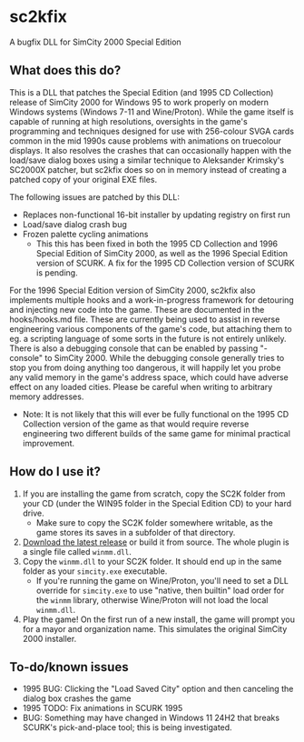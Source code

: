 # sc2kfix
A bugfix DLL for SimCity 2000 Special Edition

## What does this do?
This is a DLL that patches the Special Edition (and 1995 CD Collection) release of SimCity 2000 for Windows 95 to work properly on modern Windows systems (Windows 7-11 and Wine/Proton). While the game itself is capable of running at high resolutions, oversights in the game's programming and techniques designed for use with 256-colour SVGA cards common in the mid 1990s cause problems with animations on truecolour displays. It also resolves the crashes that can occasionally happen with the load/save dialog boxes using a similar technique to Aleksander Krimsky's SC2000X patcher, but sc2kfix does so on in memory instead of creating a patched copy of your original EXE files.

The following issues are patched by this DLL:
* Replaces non-functional 16-bit installer by updating registry on first run
* Load/save dialog crash bug
* Frozen palette cycling animations
   * This this has been fixed in both the 1995 CD Collection and 1996 Special Edition of SimCity 2000, as well as the 1996 Special Edition version of SCURK. A fix for the 1995 CD Collection version of SCURK is pending.

For the 1996 Special Edition version of SimCity 2000, sc2kfix also implements multiple hooks and a work-in-progress framework for detouring and injecting new code into the game. These are documented in the hooks/hooks.md file. These are currently being used to assist in reverse engineering various components of the game's code, but attaching them to eg. a scripting language of some sorts in the future is not entirely unlikely. There is also a debugging console that can be enabled by passing "-console" to SimCity 2000. While the debugging console generally tries to stop you from doing anything too dangerous, it will happily let you probe any valid memory in the game's address space, which could have adverse effect on any loaded cities. Please be careful when writing to arbitrary memory addresses.
* Note: It is not likely that this will ever be fully functional on the 1995 CD Collection version of the game as that would require reverse engineering two different builds of the same game for minimal practical improvement.

## How do I use it?
1. If you are installing the game from scratch, copy the SC2K folder from your CD (under the WIN95 folder in the Special Edition CD) to your hard drive.
   * Make sure to copy the SC2K folder somewhere writable, as the game stores its saves in a subfolder of that directory.
2. [Download the latest release](https://github.com/araxestroy/sc2kfix/releases) or build it from source. The whole plugin is a single file called `winmm.dll`.
3. Copy the `winmm.dll` to your SC2K folder. It should end up in the same folder as your `simcity.exe` executable.
   * If you're running the game on Wine/Proton, you'll need to set a DLL override for `simcity.exe` to use "native, then builtin" load order for the `winmm` library, otherwise Wine/Proton will not load the local `winmm.dll`.
4. Play the game! On the first run of a new install, the game will prompt you for a mayor and organization name. This simulates the original SimCity 2000 installer.


## To-do/known issues
* 1995 BUG: Clicking the "Load Saved City" option and then canceling the dialog box crashes the game
* 1995 TODO: Fix animations in SCURK 1995
* BUG: Something may have changed in Windows 11 24H2 that breaks SCURK's pick-and-place tool; this is being investigated.
